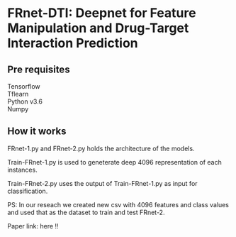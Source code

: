 # FRnet-DTI: Deepnet for Feature Manipulation and Drug-Target Interaction Prediction

## Pre requisites
Tensorflow   
Tflearn    
Python v3.6    
Numpy    

## How it works
FRnet-1.py and FRnet-2.py holds the architecture of the models.    

Train-FRnet-1.py is used to geneterate deep 4096 representation of each instances.  

Train-FRnet-2.py uses the output of Train-FRnet-1.py as input for classification.  

PS: In our reseach we created new csv with 4096 features and class values and used that as the dataset to train and test FRnet-2.  

Paper link: here !!  


